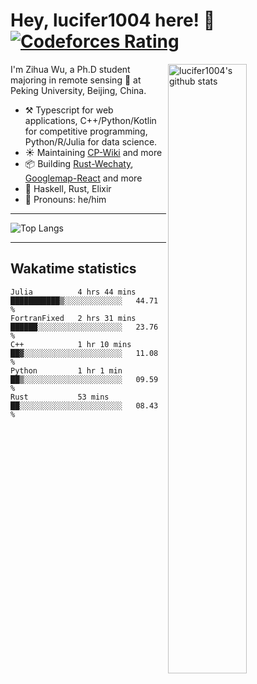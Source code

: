 # Hey, lucifer1004 here! :wave: [![Codeforces Rating](https://cfrating.ihcr.top/?user=lucifer1004&style=flat-square)](https://codeforces.com/profile/lucifer1004)

<img width="50%" align="right" alt="lucifer1004's github stats" src="https://github-readme-stats.vercel.app/api?username=lucifer1004&show_icons=true">

I'm Zihua Wu, a Ph.D student majoring in remote sensing :satellite: at Peking University, Beijing, China.

- :hammer_and_pick: Typescript for web applications, C++/Python/Kotlin for competitive programming, Python/R/Julia for data science.
- :sunny: Maintaining [CP-Wiki](https://cp-wiki.vercel.app) and more 
- :package: Building [Rust-Wechaty](https://github.com/wechaty/rust-wechaty), [Googlemap-React](https://github.com/googlemap-react/googlemap-react) and more
- :seedling: Haskell, Rust, Elixir
- :man: Pronouns: he/him

---

![Top Langs](https://github-readme-stats.vercel.app/api/top-langs/?username=lucifer1004&layout=compact)

---

## Wakatime statistics

<!--START_SECTION:waka-->
```text
Julia          4 hrs 44 mins   ███████████▒░░░░░░░░░░░░░   44.71 % 
FortranFixed   2 hrs 31 mins   ██████░░░░░░░░░░░░░░░░░░░   23.76 % 
C++            1 hr 10 mins    ██▓░░░░░░░░░░░░░░░░░░░░░░   11.08 % 
Python         1 hr 1 min      ██▒░░░░░░░░░░░░░░░░░░░░░░   09.59 % 
Rust           53 mins         ██░░░░░░░░░░░░░░░░░░░░░░░   08.43 % 
```
<!--END_SECTION:waka-->

